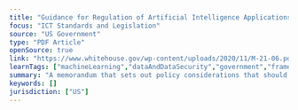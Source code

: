 ```yaml
---
title: "Guidance for Regulation of Artificial Intelligence Applications"
focus: "ICT Standards and Legislation"
source: "US Government"
type: "PDF Article"
openSource: true
link: "https://www.whitehouse.gov/wp-content/uploads/2020/11/M-21-06.pdf"
learnTags: ["machineLearning","dataAndDataSecurity","government","framework","ict","regulation"]
summary: "A memorandum that sets out policy considerations that should guide regulatory and non-regulatory approaches to AI applications developed and deployed outside of the US federal government."
keywords: []
jurisdiction: ["US"]
---
```

